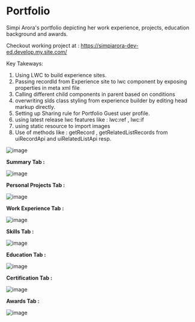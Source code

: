# Portfolio
Simpi Arora's portfolio depicting her work experience, projects, education background and awards.

Checkout working project at : https://simpiarora-dev-ed.develop.my.site.com/

Key Takeways: 

1. Using LWC to build experience sites.
2. Passing recordId from Experience site to lwc component by exposing properties in meta xml file
3. Calling different child components in parent based on conditions
4. overwriting slds class styling from experience builder by editing head markup directly.
5. Setting up Sharing rule for Portfolio Guest user profile.
6. using latest release lwc features like : lwc:ref , lwc:if
7. using static resource to import images
8. Use of methods like : getRecord , getRelatedListRecords from uiRecordApi and uiRelatedListApi resp.

   

![image](https://github.com/simpiarora/Portfolio/assets/17785244/95507afd-4e45-4cf9-9cb2-ffb539f6b6dc)


**Summary Tab :**

![image](https://github.com/simpiarora/Portfolio/assets/17785244/fc30953a-96d9-4a2a-a27a-69ad0ed453a5)

**Personal Projects Tab :**

![image](https://github.com/simpiarora/Portfolio/assets/17785244/a5b3bc38-baef-4c78-a1c4-9d20c498b482)

**Work Experience Tab :**

![image](https://github.com/simpiarora/Portfolio/assets/17785244/926e2d0a-8654-43b0-aa9b-f6b46005c498)

**Skills Tab :**

![image](https://github.com/simpiarora/Portfolio/assets/17785244/5a8acc31-d208-4e2b-bb44-c3e7f3f0c95f)

**Education Tab :**

![image](https://github.com/simpiarora/Portfolio/assets/17785244/97cfe443-5bc1-44d9-9700-1debdaf4c011)

**Certification Tab :**

![image](https://github.com/simpiarora/Portfolio/assets/17785244/2db84b1e-0e3a-4415-83cb-48a18e78caf8)

**Awards Tab :**

![image](https://github.com/simpiarora/Portfolio/assets/17785244/f924c8b9-d962-47c0-9f06-0bd7d1225a3d)
